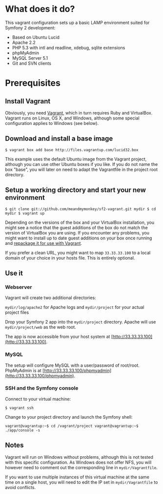 # What does it do?

This vagrant configuration sets up a basic LAMP environment suited for Symfony 2 development:

* Based on Ubuntu Lucid
* Apache 2.2
* PHP 5.3 with intl and readline, xdebug, sqlite extensions
* phpMyAdmin
* MySQL Server 5.1
* Git and SVN clients

# Prerequisites

## Install Vagrant

Obviously, you need [Vagrant](http://www.vagrantup.com/), which in turn requires Ruby and VirtualBox. Vagrant runs on Linux, OS X, and Windows, although some special configuration applies to Windows (see below).

## Download and install a base image

`$ vagrant box add base http://files.vagrantup.com/lucid32.box`

This example uses the default Ubuntu image from the Vagrant project, although you can use other Ubuntu boxes if you like. If you do not name the box "base", you will later on need to adapt the Vagrantfile in the project root directory.

## Setup a working directory and start your new environment

`$ git clone git://github.com/meandmymonkey/sf2-vagrant.git mydir
$ cd mydir
$ vagrant up`

Depending on the versions of the box and your VirtualBox installation, you might see a notice that the guest additions of the box do not match the version of VirtualBox you are using. If you encounter any problems, you might want to install up to date guest additions on your box once running and [repackage it for use with Vagrant](http://vagrantup.com/docs/getting-started/packaging.html).

If you prefer a clean URL, you might want to map `33.33.33.100` to a local domain of your choice in your hosts file. This is entirely optional.

## Use it

### Webserver

Vagrant will create two additional directories:

`mydir/log/apache2` for Apache logs and `mydir/project` for your actual project files

Drop your Symfony 2 app into the `mydir/project` directory. Apache will use `mydir/project/web` as the web root.

The app is now accessible from your host system at [http://33.33.33.100](http://33.33.33.100).

### MySQL

The setup will configure MySQL with a user/password of root/root. PhpMyAdmin is at [http://33.33.33.100/phpmyadmin](http://33.33.33.100/phpmyadmin).

### SSH and the Symfony console

Connect to your virtual machine:

`$ vagrant ssh`

Change to your project directory and launch the Symfony shell:

`vagrant@vagrantup:~$ cd /vagrant/project
vagrant@vagrantup:~$ ./app/console -s`

## Notes

Vagrant will run on Windows without problems, although this is not tested with this specific configuration. As Windows does not offer NFS, you will however need to comment out the corresponding line in `mydir/Vagrantfile`.

If you want to use multiple instances of this virtual machine at the same time on a single host, you will need to edit the IP set in `mydir/Vagrantfile` to avoid conflicts.



